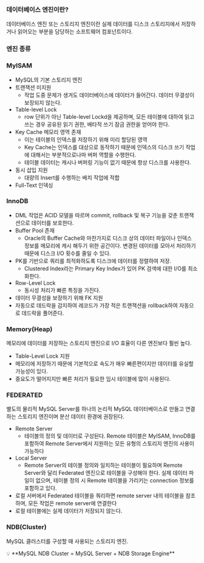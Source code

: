 ### 데이터베이스 엔진이란?

데이터베이스 엔진 또는 스토리지 엔진이란 실제 데이터를 디스크 스토리지에서 저장하거나 읽어오는 부분을 담당하는 소프트웨어 컴포넌트이다.

### 엔진 종류

### MyISAM

- MySQL의 기본 스토리지 엔진
- 트랜잭션 미지원
    - 작업 도중 문제가 생겨도 데이터베이스에 데이터가 들어간다. 데이터 무결성이 보장되지 않는다.
- Table-level Lock
    - row 단위가 아닌 Table-level Lockd을 제공하며, 모든 테이블에 대하여 읽고 쓰는 경우 공유된 읽기 권한, 배타적 쓰기 잠금 권한을 얻어야 한다.
- Key Cache 메모리 영역 존재
    - 이는 테이블의 인덱스를 저장하기 위해 미리 할당된 영역
    - Key Cache는 인덱스를 대상으로 동작하기 때문에 인덱스의 디스크 쓰기 작업에 대해서는 부분적으로나마 버퍼 역할을 수행한다.
    - 테이블 데이터는 캐시나 버퍼링 기능이 없기 때문에 항상 디스크를 사용한다.
- 동시 삽입 지원
    - 대량의 Insert를 수행하는 배치 작업에 적합
- Full-Text 인덱싱

### InnoDB

- DML 작업은 ACID 모델을 따르며 commit, rollback 및 복구 기능을 갖춘 트랜잭션으로 데이터를 보호한다.
- Buffer Pool 존재
    - Oracle의 Buffer Cache와 마찬가지로 디스크 상의 데이터 파일이나 인덱스 정보를 메모리에 캐시 해두기 위한 공간이다. 변경된 데이터를 모아서 처리하기 때문에 디스크 I/O 횟수를 줄일 수 있다.
- PK를 기반으로 쿼리를 최적화하도록 디스크에 데이터를 정렬하여 저장.
    - Clustered Index라는 Primary Key Index가 있어 PK 검색에 대한 I/O를 최소화한다.
- Row-Level Lock
    - 동시성 처리가 빠른 특징을 가진다.
- 데이터 무결성을 보장하기 위해 FK 지원
- 자동으로 데드락을 감지하여 레코드가 가장 적은 트랜잭션을 rollback하여 자동으로 데드락을 풀어준다.

### Memory(Heap)

메모리에 데이터를 저장하는 스토리지 엔진으로 I/O 효율이 다른 엔진보다 훨씬 높다.

- Table-Level Lock 지원
- 메모리에 저장하기 때문에 기본적으로 속도가 매우 빠른편이지만 데이터를 유실할 가능성이 있다.
- 중요도가 떨어지지만 빠른 처리가 필요한 임시 테이블에 많이 사용된다.

### FEDERATED

별도의 물리적 MySQL Server를 하나의 논리적 MySQL 데이터베이스로 만들고 연결하는 스토리지 엔진이며 분산 데이터 환경에 권장된다.


- Remote Server
    - 테이블의 정의 및 데이터로 구성된다. Remote 테이블은 MyISAM, InnoDB를 포함하여 Remote Server에서 지원하는 모든 유형의 스토리지 엔진의 사용이 가능하다
- Local Server
    - Remote Server의 테이블 정의와 일치하는 테이블이 필요하며 Remote Server와 달리 Federated 엔진으로 테이블을 구성해야 한다. 실제 데이터 파일이 없으며, 테이블 정의 시 Remote 테이블을 가리키는 connection 정보를 포함하고 있다.
- 로컬 서버에서 Federated 테이블을 쿼리하면 remote server 내의 테이블을 참조하며, 모든 작업은 remote server에 연결한다
- 로컬 테이블에는 실제 데이터가 저장되지 않는다.

### NDB(Cluster)

MySQL 클러스터를 구성할 때 사용되는 스토리지 엔진.

<aside>
💡 **MySQL NDB Cluster = MySQL Server + NDB Storage Engine**

</aside>